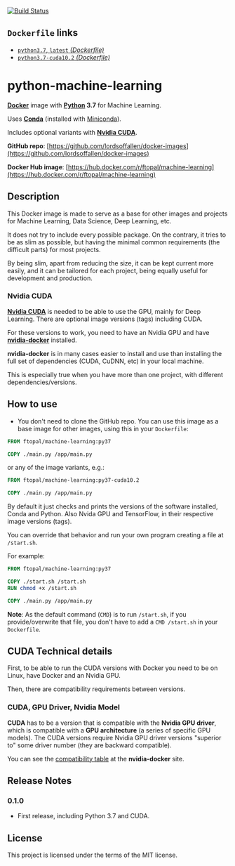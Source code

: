 [![Build Status](https://travis-ci.org/lordsoffallen/docker-images.svg?branch=master)](https://travis-ci.org/lordsoffallen/docker-images)

## `Dockerfile` links

* [`python3.7`, `latest` _(Dockerfile)_](https://github.com/lordsoffallen/docker-images/blob/master/py37/Dockerfile)
* [`python3.7-cuda10.2` _(Dockerfile)_](https://github.com/lordsoffallen/docker-images/blob/master/p37-cuda10.2/Dockerfile)

# python-machine-learning

[**Docker**](https://www.docker.com/) image with **[Python](https://www.python.org/) 3.7** for Machine Learning.

Uses [**Conda**](https://conda.io/en/latest/) (installed with [Miniconda](https://docs.conda.io/en/latest/miniconda.html)).

Includes optional variants with [**Nvidia CUDA**](https://www.geforce.com/hardware/technology/cuda).

**GitHub repo**: [https://github.com/lordsoffallen/docker-images](https://github.com/lordsoffallen/docker-images)

**Docker Hub image**: [https://hub.docker.com/r/ftopal/machine-learning](https://hub.docker.com/r/ftopal/machine-learning)

## Description

This Docker image is made to serve as a base for other images and projects for Machine Learning, Data Science, Deep Learning, etc.

It does not try to include every possible package. On the contrary, it tries to be as slim as possible, but having the minimal common requirements (the difficult parts) for most projects.

By being slim, apart from reducing the size, it can be kept current more easily, and it can be tailored for each project, being equally useful for development and production.

### Nvidia CUDA

[**Nvidia CUDA**](https://www.geforce.com/hardware/technology/cuda) is needed to be able to use the GPU, mainly for Deep Learning. There are optional image versions (tags) including CUDA.

For these versions to work, you need to have an Nvidia GPU and have [**nvidia-docker**](https://github.com/NVIDIA/nvidia-docker) installed.

**nvidia-docker** is in many cases easier to install and use than installing the full set of dependencies (CUDA, CuDNN, etc) in your local machine.

This is especially true when you have more than one project, with different dependencies/versions.

## How to use

* You don't need to clone the GitHub repo. You can use this image as a base image for other images, using this in your `Dockerfile`:

```Dockerfile
FROM ftopal/machine-learning:py37

COPY ./main.py /app/main.py
```

or any of the image variants, e.g.:

```Dockerfile
FROM ftopal/machine-learning:py37-cuda10.2

COPY ./main.py /app/main.py
```

By default it just checks and prints the versions of the software installed, Conda and Python. Also Nvida GPU and TensorFlow, in their respective image versions (tags).

You can override that behavior and run your own program creating a file at `/start.sh`.

For example:

```Dockerfile
FROM ftopal/machine-learning:py37

COPY ./start.sh /start.sh
RUN chmod +x /start.sh

COPY ./main.py /app/main.py
```

**Note**: As the default command (`CMD`) is to run `/start.sh`, if you provide/overwrite that file, you don't have to add a `CMD /start.sh` in your `Dockerfile`.

## CUDA Technical details

First, to be able to run the CUDA versions with Docker you need to be on Linux, have Docker and an Nvidia GPU.

Then, there are compatibility requirements between versions.

### CUDA, GPU Driver, Nvidia Model

**CUDA** has to be a version that is compatible with the **Nvidia GPU driver**, which is compatible with a **GPU architecture** (a series of specific GPU models). The CUDA versions require Nvidia GPU driver versions "superior to" some driver number (they are backward compatible).

You can see the [compatibility table](https://github.com/NVIDIA/nvidia-docker/wiki/CUDA#requirements) at the **nvidia-docker** site.


## Release Notes

### 0.1.0

* First release, including Python 3.7 and CUDA.

## License

This project is licensed under the terms of the MIT license.
